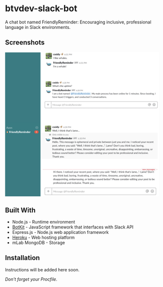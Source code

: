 # btvdev-slack-bot
A chat bot named FriendlyReminder: Encouraging inclusive, professional language in Slack environments.

## Screenshots

![Screenshot of FriendlyReminder](https://github.com/cssidy/btvdev-slack-bot/blob/master/images/slackbot.png) 

## Built With

* Node.js - Runtime environment
* [BotKit](https://github.com/howdyai/botkit-starter-slack) - JavaScript framework that interfaces with Slack API 
* Express.js - Node.js web application framework
* [Heroku](https://heroku.com) - Web hosting platform
* mLab MongoDB - Storage

## Installation

Instructions will be added here soon.

*Don't forget your Procfile.*
